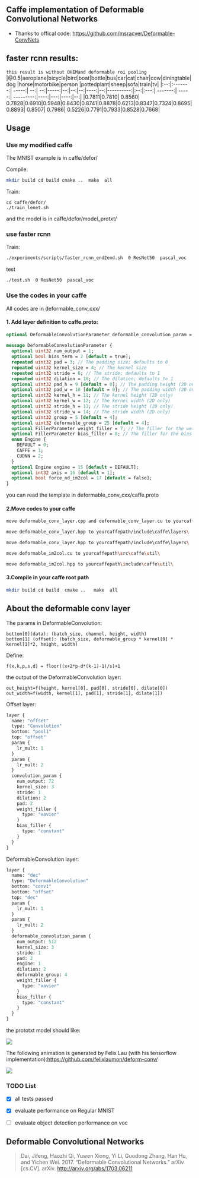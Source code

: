## Caffe implementation of Deformable Convolutional Networks
 * Thanks to offical code: https://github.com/msracver/Deformable-ConvNets
 
## faster rcnn results:
`this result is without OHEMand deformable roi pooling`
|@0.5|aeroplane|bicycle|bird|boat|bottle|bus|car|cat|chair|cow|diningtable|dog |horse|motorbike|person |pottedplant|sheep|sofa|train|tv|
|:--:|:-------:| -----:| --:| --:|-----:|--:|--:|--:|----:|--:|----------:|:--:|:---:| -------:| -----:| ---------:|----:|---:|----:|--:|
|0.7811|0.7810| 0.8560| 0.7828|0.6910|0.5948|0.8430|0.8741|0.8878|0.6213|0.8347|0.7324|0.8695|0.8893| 0.8507| 0.7986| 0.5226|0.7791|0.7933|0.8528|0.7668|
## Usage
### Use my  modified caffe 
The MNIST example is in caffe/defor/ 

Compile:
```bash
mkdir build cd build cmake ..  make  all
```

Train:
```cbash
cd caffe/defor/
./train_lenet.sh
```
and the model is in caffe/defor/model_protxt/
### use faster rcnn
Train:
```bash
./experiments/scripts/faster_rcnn_end2end.sh  0 ResNet50  pascal_voc
```
test
```bash
./test.sh  0 ResNet50  pascal_voc
```

### Use the codes in your caffe
All codes are in deformable_conv_cxx/

#### 1. Add  layer definition to caffe.proto:

```proto
optional DeformableConvolutionParameter deformable_convolution_param = 999;
  
message DeformableConvolutionParameter {
  optional uint32 num_output = 1; 
  optional bool bias_term = 2 [default = true]; 
  repeated uint32 pad = 3; // The padding size; defaults to 0
  repeated uint32 kernel_size = 4; // The kernel size
  repeated uint32 stride = 6; // The stride; defaults to 1
  repeated uint32 dilation = 18; // The dilation; defaults to 1
  optional uint32 pad_h = 9 [default = 0]; // The padding height (2D only)
  optional uint32 pad_w = 10 [default = 0]; // The padding width (2D only)
  optional uint32 kernel_h = 11; // The kernel height (2D only)
  optional uint32 kernel_w = 12; // The kernel width (2D only)
  optional uint32 stride_h = 13; // The stride height (2D only)
  optional uint32 stride_w = 14; // The stride width (2D only)
  optional uint32 group = 5 [default = 4]; 
  optional uint32 deformable_group = 25 [default = 4]; 
  optional FillerParameter weight_filler = 7; // The filler for the weight
  optional FillerParameter bias_filler = 8; // The filler for the bias
  enum Engine {
    DEFAULT = 0;
    CAFFE = 1;
    CUDNN = 2;
  }
  optional Engine engine = 15 [default = DEFAULT];
  optional int32 axis = 16 [default = 1];
  optional bool force_nd_im2col = 17 [default = false];
}
```
you can read the template in deformable_conv_cxx/caffe.proto

#### 2.Move codes to  your caffe
```bash
move deformable_conv_layer.cpp and deformable_conv_layer.cu to yourcaffepath/src\caffe\layers\

move deformable_conv_layer.hpp to yourcaffepath/include\caffe\layers\

move deformable_conv_layer.hpp to yourcaffepath/include\caffe\layers\

move deformable_im2col.cu to yourcaffepath\src\caffe\util\

move deformable_im2col.hpp to yourcaffepath\include\caffe\util\
```
#### 3.Compile in your caffe root path
```bash
mkdir build cd build  cmake ..   make  all
```
## About the deformable conv layer
The params in DeformableConvolution:
```
bottom[0](data): (batch_size, channel, height, width)
bottom[1] (offset): (batch_size, deformable_group * kernel[0] * kernel[1]*2, height, width)
```
Define:
```
f(x,k,p,s,d) = floor((x+2*p-d*(k-1)-1)/s)+1
```
the output of the DeformableConvolution layer:
```
out_height=f(height, kernel[0], pad[0], stride[0], dilate[0])
out_width=f(width, kernel[1], pad[1], stride[1], dilate[1])
```

Offset layer:
```proto
layer {
  name: "offset"
  type: "Convolution"
  bottom: "pool1"
  top: "offset"
  param {
    lr_mult: 1
  }
  param {
    lr_mult: 2
  }
  convolution_param {
    num_output: 72
    kernel_size: 3
    stride: 1
    dilation: 2
    pad: 2
    weight_filler {
      type: "xavier"
    }
    bias_filler {
      type: "constant"
    }
  }
}
```

DeformableConvolution layer:

```proto
layer {
  name: "dec"
  type: "DeformableConvolution"
  bottom: "conv1"
  bottom: "offset"
  top: "dec"
  param {
    lr_mult: 1
  }
  param {
    lr_mult: 2
  }
  deformable_convolution_param {
    num_output: 512
    kernel_size: 3
    stride: 1
    pad: 2
    engine: 1
    dilation: 2
    deformable_group: 4
    weight_filler {
      type: "xavier"
    }
    bias_filler {
      type: "constant"
    }
  }
}
```
the prototxt model should like:

![](usage.png)
  

The following animation is generated by Felix Lau (with his tensorflow implementation):https://github.com/felixlaumon/deform-conv/

![](deformable-learned-offset-filtered.gif)

### TODO List

 - [x] all tests passed
 - [x] evaluate performance on Regular MNIST
 - [ ] evaluate  object detection  performance on voc



 ## Deformable Convolutional Networks
> Dai, Jifeng, Haozhi Qi, Yuwen Xiong, Yi Li, Guodong Zhang, Han Hu, and Yichen
Wei. 2017. “Deformable Convolutional Networks.” arXiv [cs.CV]. arXiv.
http://arxiv.org/abs/1703.06211
